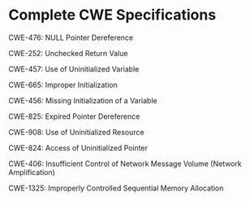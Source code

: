 

# Complete CWE Specifications

CWE-476: NULL Pointer Dereference

CWE-252: Unchecked Return Value

CWE-457: Use of Uninitialized Variable

CWE-665: Improper Initialization

CWE-456: Missing Initialization of a Variable

CWE-825: Expired Pointer Dereference

CWE-908: Use of Uninitialized Resource

CWE-824: Access of Uninitialized Pointer

CWE-406: Insufficient Control of Network Message Volume (Network Amplification)

CWE-1325: Improperly Controlled Sequential Memory Allocation